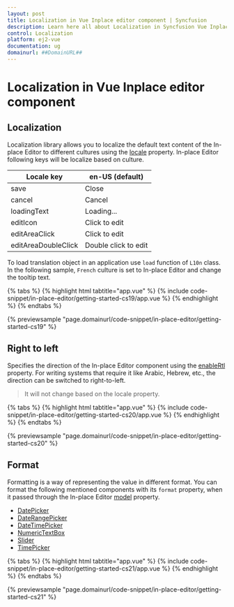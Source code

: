 ```yaml
---
layout: post
title: Localization in Vue Inplace editor component | Syncfusion
description: Learn here all about Localization in Syncfusion Vue Inplace editor component of Syncfusion Essential JS 2 and more.
control: Localization 
platform: ej2-vue
documentation: ug
domainurl: ##DomainURL##
---
```


# Localization in Vue Inplace editor component

## Localization

Localization library allows you to localize the default text content of the In-place Editor to different cultures using the [locale](https://ej2.syncfusion.com/vue/documentation/api/inplace-editor/#locale) property. In-place Editor following keys will be localize based on culture.

| Locale key | en-US (default) |
|------|------|
| save | Close |
| cancel | Cancel |
| loadingText | Loading... |
| editIcon | Click to edit |
| editAreaClick | Click to edit |
| editAreaDoubleClick | Double click to edit |

To load translation object in an application use `load` function of `L10n` class. In the following sample, `French` culture is set to In-place Editor and change the tooltip text.

{% tabs %}
{% highlight html tabtitle="app.vue" %}
{% include code-snippet/in-place-editor/getting-started-cs19/app.vue %}
{% endhighlight %}
{% endtabs %}
        
{% previewsample "page.domainurl/code-snippet/in-place-editor/getting-started-cs19" %}

## Right to left

Specifies the direction of the In-place Editor component using the [enableRtl](https://ej2.syncfusion.com/vue/documentation/api/inplace-editor/#enablertl) property. For writing systems that require it like Arabic, Hebrew, etc., the direction can be switched to right-to-left.

> It will not change based on the locale property.

{% tabs %}
{% highlight html tabtitle="app.vue" %}
{% include code-snippet/in-place-editor/getting-started-cs20/app.vue %}
{% endhighlight %}
{% endtabs %}
        
{% previewsample "page.domainurl/code-snippet/in-place-editor/getting-started-cs20" %}

## Format

Formatting is a way of representing the value in different format. You can format the following mentioned components with its `format` property, when it passed through the In-place Editor [model](https://ej2.syncfusion.com/vue/documentation/api/inplace-editor/#model) property.

* [DatePicker](../datepicker/date-format/)
* [DateRangePicker](../daterangepicker/globalization/#customize-the-date-format)
* [DateTimePicker](https://ej2.syncfusion.com/vue/documentation/api/datetimepicker/#format)
* [NumericTextBox](../numerictextbox/formats/#custom-formats)
* [Slider](../slider/format/)
* [TimePicker](https://ej2.syncfusion.com/vue/documentation/api/timepicker#format)

{% tabs %}
{% highlight html tabtitle="app.vue" %}
{% include code-snippet/in-place-editor/getting-started-cs21/app.vue %}
{% endhighlight %}
{% endtabs %}
        
{% previewsample "page.domainurl/code-snippet/in-place-editor/getting-started-cs21" %}